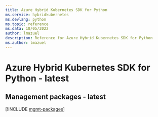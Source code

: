```yaml
---
title: Azure Hybrid Kubernetes SDK for Python
ms.service: hybridkubernetes
ms.devlang: python
ms.topic: reference
ms.data: 10/05/2022
author: lmazuel
description: Reference for Azure Hybrid Kubernetes SDK for Python
ms.author: lmazuel
---
```

# Azure Hybrid Kubernetes SDK for Python - latest

## Management packages - latest
[!INCLUDE [mgmt-packages](hybrid-kubernetes-mgmt-index.md)]